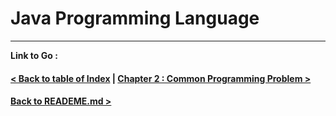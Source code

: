 Java Programming Language
=========================

<hr />

**Link to Go :**

#### [< Back to table of Index](./../Note.md) | [Chapter 2 : Common Programming Problem >](./../chapter_02/chapter_02.md)

#### [Back to READEME.md >](./../../../README.md)
